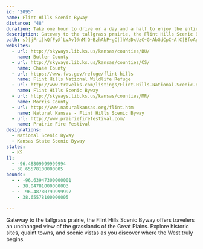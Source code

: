 ```yaml
---
id: "2095"
name: Flint Hills Scenic Byway
distance: "48"
duration: Take one hour to drive or a day and a half to enjoy the entire byway.
description: Gateway to the tallgrass prairie, the Flint Hills Scenic Byway offers travelers an unchanged view of the grasslands of the Great Plains. Explore historic sites, quaint towns, and scenic vistas as you discover where the West truly begins.
path: s}|jFri|kQfFy@`LvAv}@nM|Q~BzhAbP~gC|]hWzDxUzC~G~AbGdCpC~A|C|BfoApnAbExCvDlBnD~@dNnBzHhBnRtG~LrEdNbDbFp@zJp@bEJxECla@yAniAgDrFK`FDhKl@xG|@|F`AzGjB|G~BlF`CpFxCtEtCtDpC`ElD~A|AdBfBzqAnuAnMvLppAxjAhCxAnBx@pDdAbC`@xDXnMJ`IEngAPhDQbGy@nVmFl\oGnF]zRMfE_@xH{BfLyF`IsCnPsDfC_@rEMfENlFx@|Bv@hB|@vD|BhB|AdObPxCrC|BrApDrAfCd@bBPldEd@~PHfH[jMeCxOmDrBw@r@[tB_BjH}JbA}Bd@uAvQcx@\yBJqCGuKphCa@hs@LrSErRY|VE`sA?zpAJfDJhFl@bBd@bDlAhc@hXvg@pXjB~@lBf@vD`@|EO|B_@hDqArBsA`MmM|BoB|DeChEgBrBe@vKmBnl@eJ|EUlH`@bx@rRvEx@fFRtq@?bDJrALv`AbNlBb@hDfAhClA|EfD|yAvhAnPvMxRxKvUbM`A^~@BdGAnAAnlDSztAQlRKxPBxUTjMo@xCe@fBeAbFoErAeAfO_IlA[`h@}@`\R`LGlIFvEPrAf@x@x@|KrOlDrE|AdB~NtMpKpNbBlEjHpUxE~OnBfIvHvVlBzElAlB`AfAdJxIbBrA~A~@pElBbBf@hD\rC?|CYvVgFjBSfDC|AJ|Cl@nBv@rBfAdDfDhK`NrGxH|@r@bB`AfJdErBzAjOnQzJfO~LfPpJnLhAr@baChkArBjAx@jA^t@V|@JfAIhaBJ~AXfAd@z@v@t@n@^bANrBBfcFW
websites:
  - url: http://skyways.lib.ks.us/kansas/counties/BU/
    name: Butler County
  - url: http://skyways.lib.ks.us/kansas/counties/CS/
    name: Chase County
  - url: https://www.fws.gov/refuge/flint-hills
    name: Flint Hills National Wildlife Refuge
  - url: http://www.travelks.com/listings/Flint-Hills-National-Scenic-Byway/3422/
    name: Flint Hills Scenic Byway
  - url: http://skyways.lib.ks.us/kansas/counties/MR/
    name: Morris County
  - url: http://www.naturalkansas.org/flint.htm
    name: Natural Kansas - Flint Hills Scenic Byway
  - url: http://www.prairiefirefestival.com/
    name: Prairie Fire Festival
designations:
  - National Scenic Byway
  - Kansas State Scenic Byway
states:
  - KS
ll:
  - -96.48809099999994
  - 38.65578100000005
bounds:
  - - -96.63947300000001
    - 38.04781000000003
  - - -96.48780799999997
    - 38.65578100000005

---
```


Gateway to the tallgrass prairie, the Flint Hills Scenic Byway offers travelers an unchanged view of the grasslands of the Great Plains. Explore historic sites, quaint towns, and scenic vistas as you discover where the West truly begins.
